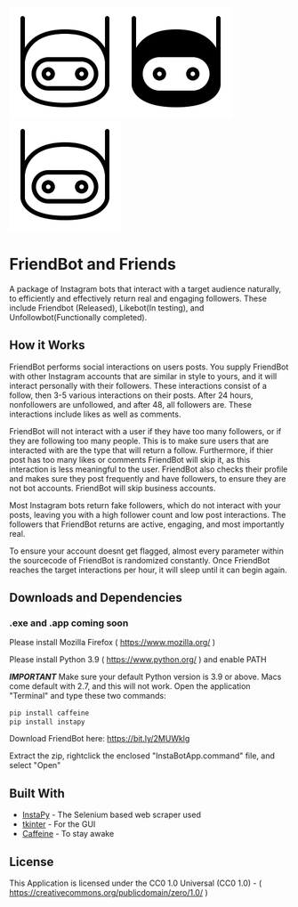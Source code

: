 ![alt text](https://github.com/antonsking/FriendBot-and-Friends/blob/main/FriendBot/icn/icn.png?raw=true)![alt text](https://github.com/antonsking/FriendBot-and-Friends/blob/main/FriendBot/icn/bicn.png?raw=true)![alt text](https://github.com/antonsking/FriendBot-and-Friends/blob/main/FriendBot/icn/icn.png?raw=true)
# FriendBot and Friends

A package of Instagram bots that interact with a target audience naturally, to efficiently and effectively return real and engaging followers. These include Friendbot (Released), Likebot(In testing), and Unfollowbot(Functionally completed).


## How it Works

FriendBot performs social interactions on users posts. You supply FriendBot with other Instagram accounts that are similar in style to yours, and it will interact personally with their followers. These interactions consist of a follow, then 3-5 various interactions on their posts. After 24 hours, nonfollowers are unfollowed, and after 48, all followers are. These interactions include likes as well as comments. 

FriendBot will not interact with a user if they have too many followers, or if they are following too many people. This is to make sure users that are interacted with are the type that will return a follow. Furthermore, if thier post has too many likes or comments FriendBot will skip it, as this interaction is less meaningful to the user. FriendBot also checks their profile and makes sure they post frequently and have followers, to ensure they are not bot accounts. FriendBot will skip business accounts. 

Most Instagram bots return fake followers, which do not interact with your posts, leaving you with a high follower count and low post interactions. The followers that FriendBot returns are active, engaging, and most importantly real. 

To ensure your account doesnt get flagged, almost every parameter within the sourcecode of FriendBot is randomized constantly. Once FriendBot reaches the target interactions per hour, it will sleep until it can begin again.


## Downloads and Dependencies

### .exe and .app coming soon

Please install Mozilla Firefox ( https://www.mozilla.org/ )

Please install Python 3.9 ( https://www.python.org/ ) and enable PATH

***IMPORTANT*** 
 Make sure your default Python version is 3.9 or above. Macs come default with 2.7, and this will not work. 
 Open the application "Terminal" and type these two commands:
  
```
pip install caffeine
pip install instapy
```

 Download FriendBot here: https://bit.ly/2MUWklg 
  
 Extract the zip, rightclick the enclosed "InstaBotApp.command" file, and select "Open"
  

## Built With

* [InstaPy](https://instapy.org/) - The Selenium based web scraper used
* [tkinter](https://docs.python.org/3/library/tkinter.html) - For the GUI
* [Caffeine](https://pypi.org/project/caffeine/) - To stay awake


## License

This Application is licensed under the CC0 1.0 Universal (CC0 1.0) -  ( https://creativecommons.org/publicdomain/zero/1.0/ )
